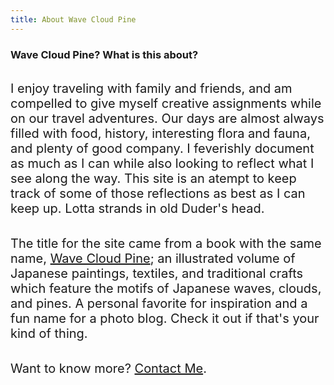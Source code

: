 ```yaml
---
title: About Wave Cloud Pine
---
```


<style>
    .site-body {
      background-color: #ff9090;
    }
    p {
      font-size: 1.25rem !important;
      margin: 2rem 0;
    }
    img {
        max-width: 15rem;
    }
</style>

### Wave Cloud Pine? What is this about?

I enjoy traveling with family and friends, and am compelled to give myself creative assignments while on our travel adventures. Our days are almost always filled with food, history, interesting flora and fauna, and plenty of good company. I feverishly document as much as I can while also looking to reflect what I see along the way. This site is an atempt to keep track of some of those reflections as best as I can keep up. Lotta strands in old Duder's head.

<!--![Anthony Overkamp reclining on couch with a scarf and knit hat](https://aoverkamp.com/assets/images/ao-scarf-2019-min.png "Anthony Overkamp reclining on couch with a scarf and knit hat")-->

The title for the site came from a book with the same name, [Wave Cloud Pine](https://www.goodreads.com/book/show/2621338-wave-cloud-pine); an illustrated volume of Japanese paintings, textiles, and traditional crafts which feature the motifs of Japanese waves, clouds, and pines. A personal favorite for inspiration and a fun name for a photo blog. Check it out if that's your kind of thing.

Want to know more? [Contact Me](mailto:aoverkamp@gmail.com?subject=hello%20from%20the%20photo-blog).
